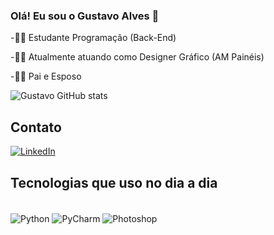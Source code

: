 ### Olá! Eu sou o Gustavo Alves 🧙

-👨‍🎓 Estudante Programação (Back-End)

-👩‍💻 Atualmente atuando como Designer Gráfico (AM Painéis)

-👩‍👦 Pai e Esposo

![Gustavo GitHub stats](https://github-readme-stats.vercel.app/api?username=Gustavo-BackEnd&show_icons=true&theme=highcontrast)

## Contato
[![LinkedIn](https://img.shields.io/badge/LinkedIn-0077B5?style=for-the-badge&logo=linkedin&logoColor=white)](https://www.linkedin.com/in/gustavo-alves-lima-78a871180/)

## Tecnologias que uso no dia a dia
<div style="display inline_block"><br/>
  <img align="center" alt="Python" src="https://img.shields.io/badge/Python-14354C?style=for-the-badge&logo=python&logoColor=white"/>
  <img align="center" alt="PyCharm" src="https://img.shields.io/badge/PyCharm-000000.svg?&style=for-the-badge&logo=PyCharm&logoColor=white"/>
  <img align="center" alt="Photoshop" src="https://img.shields.io/badge/Adobe%20Photoshop-31A8FF?style=for-the-badge&logo=Adobe%20Photoshop&logoColor=black"/>
</div>


